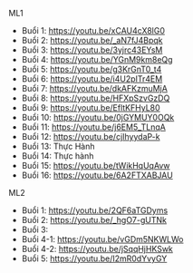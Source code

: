 ML1

- Buổi 1: https://youtu.be/xCAU4cX8lG0
- Buổi 2: https://youtu.be/_aN7fJ4Bpqk
- Buổi 3: https://youtu.be/3yjrc43EYsM
- Buổi 4: https://youtu.be/YGnM9km8eQg
- Buổi 5: https://youtu.be/g3KrGnT0_t4
- Buổi 6: https://youtu.be/i4U2pITr4EM
- Buổi 7: https://youtu.be/dkAFKzmuMjA
- Buổi 8: https://youtu.be/HFXpSzvGzDQ
- Buổi 9: https://youtu.be/EfltKFHyL80
- Buổi 10: https://youtu.be/0jGYMUY0OQk
- Buổi 11: https://youtu.be/j6EM5_TLnqA
- Buổi 12: https://youtu.be/cjIhyydaP-k
- Buổi 13: Thực Hành
- Buổi 14: Thực hành
- Buổi 15: https://youtu.be/tWikHqUqAvw
- Buổi 16: https://youtu.be/6A2FTXABJAU

ML2
- Buổi 1: https://youtu.be/2QF6aTGDyms
- Buổi 2: https://youtu.be/_hgO7-gUTNk
- Buổi 3: 
- Buổi 4-1: https://youtu.be/vGDm5NKWLWo
- Buổi 4-2: https://youtu.be/jSqqHjHKSwk
- Buổi 5: https://youtu.be/I2mR0dYvyGY
